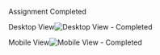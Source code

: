 Assignment Completed


Desktop View![Desktop View - Completed](https://user-images.githubusercontent.com/94943625/144742136-5636d29b-9f61-4177-86c0-a152e0aceb05.png)



Mobile View![Mobile View - Completed](https://user-images.githubusercontent.com/94943625/144742129-4633258a-646c-41f3-9dd9-bb75e807b50a.png)

